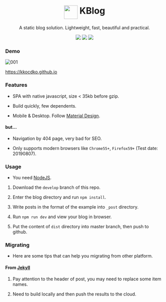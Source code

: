 <h1 align="center">
<img height="43" align="top" src="https://kkocdko.github.io/favicon.svg">
KBlog
</h1>
<p align="center">
A static blog solution. Lightweight, fast, beautiful and practical.
</p>
<p align="center">
<img src="https://img.shields.io/github/languages/code-size/kkocdko/kkocdko.github.io.svg?color=brightgreen">
<img src="https://img.shields.io/badge/code_style-standard-brightgreen.svg">
<img src="https://img.shields.io/github/license/kkocdko/kkocdko.github.io.svg?color=brightgreen">
</p>

### Demo

![001](https://kkocdko.github.io/src/img/20190101-001011-001.webp)

<https://kkocdko.github.io>

### Features

* SPA with native javascript, size < 35kb before gzip.

* Build quickly, few dependents.

* Mobile & Desktop. Follow [Material Design](https://www.material.io).

#### but...

* Navigation by 404 page, very bad for SEO.

* Only supports modern browsers like `Chrome55+`, `Firefox59+` (Test date: 20190807).

### Usage

* You need [NodeJS](https://nodejs.org).

1. Download the `develop` branch of this repo.

2. Enter the blog directory and run `npm install`.

3. Write posts in the format of the example into `_post` directory.

4. Run `npm run dev` and view your blog in browser.

5. Put the content of `dist` directory into master branch, then push to github.

### Migrating

* Here are some tips that can help you migrating from other platform.

#### From [Jekyll](https://jekyllrb.com)

1. Pay attention to the header of post, you may need to replace some item names.

2. Need to build locally and then push the results to the cloud.
